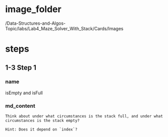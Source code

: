 # image_folder
/Data-Structures-and-Algos-Topic/labs/Lab4_Maze_Solver_With_Stack/Cards/Images

# steps

## 1-3 Step 1

### name
isEmpty and isFull

### md_content
```
Think about under what circumstances is the stack full, and under what circumstances is the stack empty?

Hint: Does it depend on `index`?
```
